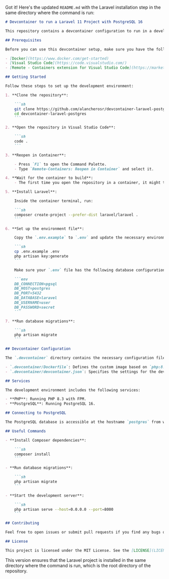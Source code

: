 Got it! Here's the updated `README.md` with the Laravel installation step in the same directory where the command is run:

```markdown
# Devcontainer to run a Laravel 11 Project with PostgreSQL 16

This repository contains a devcontainer configuration to run in a development container using Visual Studio Code's Remote - Containers extension. The development environment includes a PostgreSQL 16 database.

## Prerequisites

Before you can use this devcontainer setup, make sure you have the following installed:

- [Docker](https://www.docker.com/get-started)
- [Visual Studio Code](https://code.visualstudio.com/)
- [Remote - Containers extension for Visual Studio Code](https://marketplace.visualstudio.com/items?itemName=ms-vscode-remote.remote-containers)

## Getting Started

Follow these steps to set up the development environment:

1. **Clone the repository**:

    ```sh
    git clone https://github.com/alancherosr/devcontainer-laravel-postgres.git
    cd devcontainer-laravel-postgres
    ```

2. **Open the repository in Visual Studio Code**:

    ```sh
    code .
    ```

3. **Reopen in Container**:

    - Press `F1` to open the Command Palette.
    - Type `Remote-Containers: Reopen in Container` and select it.

4. **Wait for the container to build**:
    - The first time you open the repository in a container, it might take a few minutes to build the image and set up the environment.

5. **Install Laravel**:

    Inside the container terminal, run:

    ```sh
    composer create-project --prefer-dist laravel/laravel .
    ```

6. **Set up the environment file**:

    Copy the `.env.example` to `.env` and update the necessary environment variables, especially the database configuration:

    ```sh
    cp .env.example .env
    php artisan key:generate
    ```

    Make sure your `.env` file has the following database configuration:

    ```env
    DB_CONNECTION=pgsql
    DB_HOST=postgres
    DB_PORT=5432
    DB_DATABASE=laravel
    DB_USERNAME=user
    DB_PASSWORD=secret
    ```

7. **Run database migrations**:

    ```sh
    php artisan migrate
    ```

## Devcontainer Configuration

The `.devcontainer` directory contains the necessary configuration files to set up the development container:

- `.devcontainer/Dockerfile`: Defines the custom image based on `php:8.3-fpm` with additional setup.
- `.devcontainer/devcontainer.json`: Specifies the settings for the development container, including the service definition for PostgreSQL.

## Services

The development environment includes the following services:

- **PHP**: Running PHP 8.3 with FPM.
- **PostgreSQL**: Running PostgreSQL 16.

## Connecting to PostgreSQL

The PostgreSQL database is accessible at the hostname `postgres` from within the container. Use the credentials defined in your `.env` file to connect to the database.

## Useful Commands

- **Install Composer dependencies**:

    ```sh
    composer install
    ```

- **Run database migrations**:

    ```sh
    php artisan migrate
    ```

- **Start the development server**:

    ```sh
    php artisan serve --host=0.0.0.0 --port=8000
    ```

## Contributing

Feel free to open issues or submit pull requests if you find any bugs or have suggestions for improvements.

## License

This project is licensed under the MIT License. See the [LICENSE](LICENSE) file for details.
```

This version ensures that the Laravel project is installed in the same directory where the command is run, which is the root directory of the repository.
